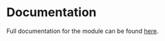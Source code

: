 # Documentation

Full documentation for the module can be found [here](https://jonnycomes.github.io/look_and_say/docs).